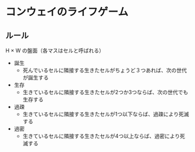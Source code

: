 # コンウェイのライフゲーム

## ルール
H × W の盤面（各マスはセルと呼ばれる）

- 誕生
    - 死んでいるセルに隣接する生きたセルがちょうど３つあれば、次の世代が誕生する
- 生存
    - 生きているセルに隣接する生きたセルが2つか3つならば、次の世代でも生存する
- 過疎
    - 生きているセルに隣接する生きたセルが1つ以下ならば、過疎により死滅する
- 過密
    - 生きているセルに隣接する生きたセルが4つ以上ならば、過密により死滅する

